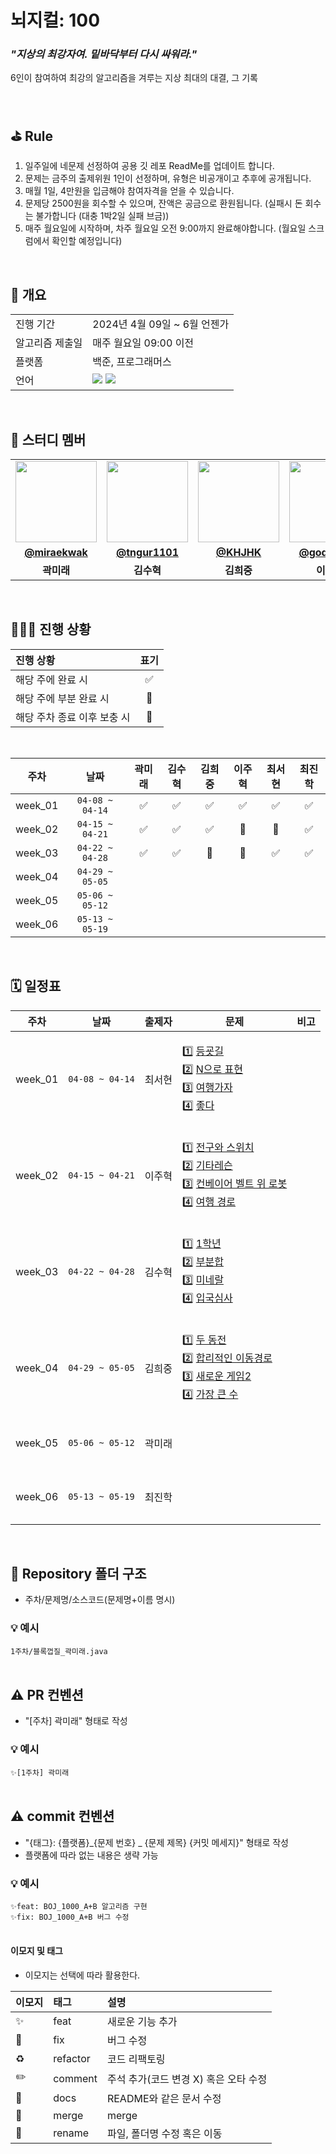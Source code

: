 # 뇌지컬: 100 
### _"지상의 최강자여. 밑바닥부터 다시 싸워라."_
6인이 참여하여 최강의 알고리즘을 겨루는 지상 최대의 대결, 그 기록

<br/>

## ⛳️ Rule
1. 일주일에 네문제 선정하여 공용 깃 레포 ReadMe를 업데이트 합니다.
2. 문제는 금주의 출제위원 1인이 선정하며, 유형은 비공개이고 추후에 공개됩니다.
3. 매월 1일, 4만원을 입금해야 참여자격을 얻을 수 있습니다.
4. 문제당 2500원을 회수할 수 있으며, 잔액은 공금으로 환원됩니다. (실패시 돈 회수는 불가합니다 (대충 1박2일 실패 브금))
5. 매주 월요일에 시작하며, 차주 월요일 오전 9:00까지 완료해야합니다. (월요일 스크럼에서 확인할 예정입니다)

<br/>

## 📇 개요
<table>
  <tr>
    <td>진행 기간</td>
    <td>2024년 4월 09일 ~ 6월 언젠가 </td>
  </tr>
  
  <tr>
    <td>알고리즘 제출일</td>
    <td>매주 월요일 09:00 이전 </td>
  </tr>
  <tr>
    <td>플랫폼</td>
    <td>백준, 프로그래머스</td>
  </tr>
  <tr>
    <td>언어</td>
    <td><img src="https://img.shields.io/badge/Java-007396.svg?&style=for-the-badge&logo=Java&logoColor=white"> <img src="https://img.shields.io/badge/python-3670A0?style=for-the-badge&logo=python&logoColor=ffdd54"> 
  </tr>
</table>

<br/>

## 🌈 스터디 멤버

<table>
 <tr>
    <td align="center"><img src="https://avatars.githubusercontent.com/u/62375220?v=4" width="130px;" alt=""></td>
    <td align="center"><img src="https://avatars.githubusercontent.com/u/39721753?v=4" width="130px;" alt=""></td>
    <td align="center"><img src="https://avatars.githubusercontent.com/u/86724344?v=4" width="130px;" alt=""></td>
    <td align="center"><img src="https://avatars.githubusercontent.com/u/59328108?v=4" width="130px;" alt=""></td>
    <td align="center"><img src="https://avatars.githubusercontent.com/u/89832538?v=4" width="130px;" alt=""></td>
    <td align="center"><img src="https://avatars.githubusercontent.com/u/61686603?v=4" width="130px;" alt=""></td>
  </tr>
  <tr>
    <td align="center"><a href="https://github.com/miraekwak"><b>@miraekwak</b></a></td>
    <td align="center"><a href="https://github.com/tngur1101"><b>@tngur1101</b></a></td>
    <td align="center"><a href="https://github.com/KHJHK"><b>@KHJHK</b></a></td>
    <td align="center"><a href="https://github.com/godjuhyuk"><b>@godjuhyuk</b></a></td>
    <td align="center"><a href="https://github.com/cheshireHYUN"><b>@cheshireHYUN</b></a></td>
    <td align="center"><a href="https://github.com/Ratatou2"><b>@Ratatou2</b></a></td>
  </tr>
  <tr>
    <td align="center"><b>곽미래</b></td>
    <td align="center"><b>김수혁</b></td>
    <td align="center"><b>김희중</b></td>
    <td align="center"><b>이주혁</b></td>
    <td align="center"><b>최서현</b></td>
    <td align="center"><b>최진학</b></td>
  </tr>
</table>

<br/>

## 🧑🏻‍💻 진행 상황

| 진행 상황            | 표기 |
|:-----------------|:--:|
| 해당 주에 완료 시       | ✅  |
| 해당 주에 부분 완료 시    | 🔢 |
| 해당 주차 종료 이후 보충 시 | 🔺 |

<br>

|   주차    |      날짜       | 곽미래  | 김수혁 | 김희중 | 이주혁 | 최서현 | 최진학 | 
|:-------:|:-------------:|:----:|:---:|:----:|:---:|:---:|:---:|
| week_01 | `04-08 ~ 04-14` | ✅ | ✅ | ✅ | ✅ | ✅ | ✅ |
| week_02 | `04-15 ~ 04-21` | ✅ | ✅ | ✅ | 🔢 | 🔢 | ✅ | 
| week_03 | `04-22 ~ 04-28` | ✅ | ✅ | 🔢 | 🔢 | ✅ | ✅ | 
| week_04 | `04-29 ~ 05-05` |  |  |  |  |  |  | 
| week_05 | `05-06 ~ 05-12` |  |  |  |  |  |  |
| week_06 | `05-13 ~ 05-19` |  |  |  |  |  |  |

<br/>


## 🗓 일정표

| 주차 | 날짜 |   출제자    |                                                                                                                                                                                        문제                                                                                                                                                                                        | 비고 |
|:---:|:---:|:----------:|:--------------------------------------------------------------------------------------------------------------------------------------------------------------------------------------------------------------------------------------------------------------------------------------------------------------------------------------------------------------------------------:|:---:|
| week_01 | `04-08 ~ 04-14` | 최서현 |         <p align=left> 1️⃣ [등굣길](https://school.programmers.co.kr/learn/courses/30/lessons/42898) <br> 2️⃣ [N으로 표현](https://school.programmers.co.kr/learn/courses/30/lessons/42895) <br> 3️⃣ [여행가자](https://www.acmicpc.net/problem/1976) <br> 4️⃣ [좋다](https://www.acmicpc.net/problem/1253) </p>   | <br><br><br><br> |
| week_02 | `04-15 ~ 04-21` | 이주혁 |          <p align=left>          <p align=left> 1️⃣ [전구와 스위치](https://www.acmicpc.net/problem/2138) <br> 2️⃣ [기타레슨](https://www.acmicpc.net/problem/2343) <br> 3️⃣ [컨베이어 벨트 위 로봇](https://www.acmicpc.net/problem/20055) <br> 4️⃣ [여행 경로](https://school.programmers.co.kr/learn/courses/30/lessons/43164) </p>   </p>           | <br><br><br><br> |
| week_03 | `04-22 ~ 04-28` | 김수혁 |          <p align=left> 1️⃣ [1학년](https://www.acmicpc.net/problem/5557) <br> 2️⃣ [부분합](https://www.acmicpc.net/problem/1806) <br> 3️⃣ [미네랄](https://www.acmicpc.net/problem/2933) <br> 4️⃣ [입국심사](https://school.programmers.co.kr/learn/courses/30/lessons/43238) </p>         | <br><br><br><br> |
| week_04 | `04-29 ~ 05-05` | 김희중 |          <p align=left> 1️⃣ [두 동전](https://www.acmicpc.net/problem/16197) <br> 2️⃣ [합리적인 이동경로](https://www.acmicpc.net/problem/2176) <br> 3️⃣ [새로운 게임2](https://www.acmicpc.net/problem/17837) <br> 4️⃣ [가장 큰 수](https://school.programmers.co.kr/learn/courses/30/lessons/42746) </p>         | <br><br><br><br> |
| week_05 | `05-06 ~ 05-12` | 곽미래 |          <p align=left> </p>           | <br><br><br><br> |
| week_06 | `05-13 ~ 05-19` | 최진학 |          <p align=left> </p>           | <br><br><br><br> |

<br/>


## 📁 Repository 폴더 구조

- 주차/문제명/소스코드(문제명+이름 명시)

### 💡 예시

`1주차/블록껍질_곽미래.java`
<br/>
<br/>

## ⚠️ PR 컨벤션

- "[주차] 곽미래" 형태로 작성

### 💡 예시

`✨[1주차] 곽미래`
<br/>
<br/>

## ⚠️ commit 컨벤션

- "{태그}: {플랫폼}_{문제 번호} _ {문제 제목} {커밋 메세지}" 형태로 작성
- 플랫폼에 따라 없는 내용은 생략 가능

### 💡 예시

`✨feat: BOJ_1000_A+B 알고리즘 구현`<br/>
`✨fix: BOJ_1000_A+B 버그 수정`
<br/>
<br/>

#### 이모지 및 태그

- 이모지는 선택에 따라 활용한다.

| 이모지 | 태그       | 설명                      |
|:----|:---------|:------------------------|
| ✨   | feat     | 새로운 기능 추가               |
| 🐛  | fix      | 버그 수정                   |
| ♻️  | refactor | 코드 리팩토링                 |
| ✏️  | comment  | 주석 추가(코드 변경 X) 혹은 오타 수정 |
| 📝  | docs     | README와 같은 문서 수정        |
| 🔀  | merge    | merge                   |
| 🚚  | rename   | 파일, 폴더명 수정 혹은 이동        |

<br/>
